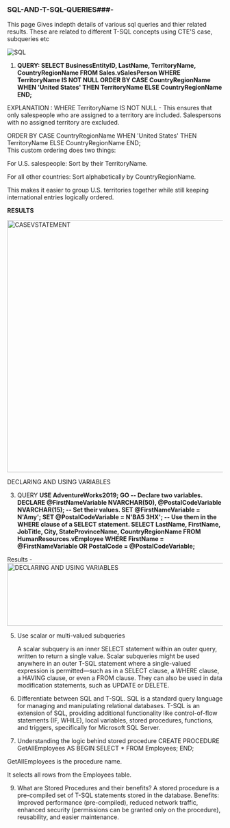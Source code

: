 ### SQL-AND-T-SQL-QUERIES###-

This page Gives indepth details of various sql queries and thier related results. These are related to different T-SQL concepts using CTE'S case, subqueries etc

![SQL](https://github.com/user-attachments/assets/8354e85b-ad2c-417c-b84e-c56c1ccc1f75)


1. **QUERY: SELECT BusinessEntityID,
    LastName,
    TerritoryName,
    CountryRegionName
FROM Sales.vSalesPerson
WHERE TerritoryName IS NOT NULL
ORDER BY CASE CountryRegionName
        WHEN 'United States' THEN TerritoryName
        ELSE CountryRegionName
        END;**

EXPLANATION : WHERE TerritoryName IS NOT NULL  - This ensures that only salespeople who are assigned to a territory are included.
Salespersons with no assigned territory are excluded.

ORDER BY 
    CASE CountryRegionName
        WHEN 'United States' THEN TerritoryName
        ELSE CountryRegionName
    END;   
    This custom ordering does two things:

For U.S. salespeople: Sort by their TerritoryName.

For all other countries: Sort alphabetically by CountryRegionName.

This makes it easier to group U.S. territories together while still keeping international entries logically ordered.

**RESULTS**

<img width="1242" height="589" alt="CASEVSTATEMENT" src="https://github.com/user-attachments/assets/5eca55b6-0e92-4cc0-bf32-c9ef815e5b0d" />

DECLARING AND USING VARIABLES

3.  QUERY
   **USE AdventureWorks2019;
GO
-- Declare two variables.
DECLARE @FirstNameVariable NVARCHAR(50),
    @PostalCodeVariable NVARCHAR(15);
-- Set their values.
SET @FirstNameVariable = N'Amy';
SET @PostalCodeVariable = N'BA5 3HX';
-- Use them in the WHERE clause of a SELECT statement.
SELECT LastName,
    FirstName,
    JobTitle,
    City,
    StateProvinceName,
    CountryRegionName
FROM HumanResources.vEmployee
WHERE FirstName = @FirstNameVariable
    OR PostalCode = @PostalCodeVariable;**

Results - 
<img width="731" height="147" alt="DECLARING AND USING VARIABLES" src="https://github.com/user-attachments/assets/58eff1ce-30f1-477f-a8b5-e0c3003e5aad" />

5. Use scalar or multi-valued subqueries

   A scalar subquery is an inner SELECT statement within an outer query, written to return a single value. Scalar subqueries might be used anywhere in an outer T-SQL statement where a single-valued expression is permitted—such as in a SELECT clause, a WHERE clause, a HAVING clause, or even a FROM clause. They can also be used in data modification statements, such as UPDATE or DELETE.

6.  Differentiate between SQL and T-SQL.
SQL is a standard query language for managing and manipulating relational databases. T-SQL is an extension of SQL, providing additional functionality like control-of-flow statements (IF, WHILE), local variables, stored procedures, functions, and triggers, specifically for Microsoft SQL Server.

7. Understanding the logic behind stored procedure
   CREATE PROCEDURE GetAllEmployees
AS
BEGIN
    SELECT * FROM Employees;
END;

GetAllEmployees is the procedure name.

It selects all rows from the Employees table.

9.  What are Stored Procedures and their benefits?
A stored procedure is a pre-compiled set of T-SQL statements stored in the database.
Benefits: Improved performance (pre-compiled), reduced network traffic, enhanced security (permissions can be granted only on the procedure), reusability, and easier maintenance.
